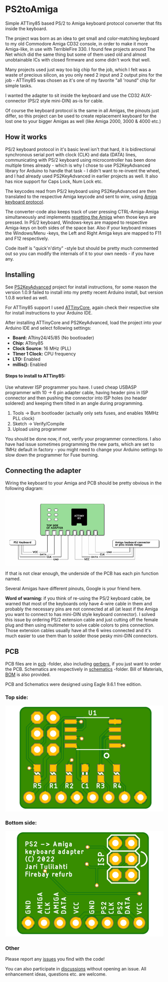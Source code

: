 # PS2toAmiga
Simple ATTiny85 based PS/2 to Amiga keyboard protocol converter that fits inside the keyboard.

The project was born as an idea to get small and color-matching keyboard to my old
Commodore Amiga CD32 console, in order to make it more Amiga-like, in use with
TerribleFire 330. I found few projects around The Net which did the same thing but some
of them used old and almost unobtainable ICs with closed firmware and some didn't work
that well.

Many projects used just way too big chip for the job, which I felt was a waste of precious
silicon, as you only need 2 input and 2 output pins for the job - ATTiny85 was chosen as
it's one of my favorite "all 'round" chip for simple tasks.

I wanted the adapter to sit inside the keyboard and use the CD32 AUX-connector (PS/2 style
mini-DIN) as-is for cable.

Of course the keyboard protocol is the same in all Amigas, the pinouts just differ, so this
project can be used to create replacement keyboard for the lost one to your bigger Amigas
as well (like Amiga 2000, 3000 & 4000 etc.)

## How it works

PS/2 keyboard protocol in it's basic level isn't that hard, it is bidirectional synchronous
serial port with clock (CLK) and data (DATA) lines, communicating with PS/2 keyboard using
microcontroller has been done multiple times already - which is why I chose to use
PS2KeyAdvanced library for Arduino to handle that task - I didn't want to re-invent the wheel,
and I had already used PS2KeyAdvanced in earlier projects as well. It also has nice support
for Caps Lock, Num Lock etc.

The keycodes read from PS/2 keyboard using PS2KeyAdvanced are then translated to the respective
Amiga keycode and sent to wire, using
[Amiga keyboard protocol](http://amigadev.elowar.com/read/ADCD_2.1/Hardware_Manual_guide/node0172.html).

The converter-code also keeps track of user pressing CTRL-Amiga-Amiga simultaneously and
implements [resetting the Amiga](http://amigadev.elowar.com/read/ADCD_2.1/Hardware_Manual_guide/node0179.html)
when those keys are pressed. In PS/2 keyboard, Windows-keys are mapped to respective
Amiga-keys on both sides of the space bar. Also if your keyboard misses the Windows/Menu -keys,
the Left and Right Amiga keys are mapped to F11 and F12 respectively.

Code itself is "quick'n'dirty" -style but should be pretty much commented out so you can modify
the internals of it to your own needs - if you have any.

## Installing

See [PS2KeyAdvanced](https://github.com/techpaul/PS2KeyAdvanced) project for install instructions,
for some reason the version 1.0.9 failed to install into my pretty recent Arduino install, but
version 1.0.8 worked as well.

For ATTiny85 support I used [ATTinyCore](https://github.com/SpenceKonde/ATTinyCore), again check
their respective site for install instructions to your Arduino IDE.

After installing ATTinyCore and PS2KeyAdvanced, load the project into your Arduino IDE and 
select following settings:

- **Board:** ATtiny24/45/85 (No bootloader)
- **Chip:** ATtiny85
- **Clock Source**: 16 MHz (PLL)
- **TImer 1 Clock:** CPU frequency
- **LTO:** Enabled
- **millis():** Enabled

#### Steps to install to ATTiny85:

Use whatever ISP programmer you have. I used cheap USBASP programmer with 10 -> 6 pin adapter cable,
having header pins in ISP connector and then pushing the connector into ISP holes (no header soldered)
and keeping them tilted in an angle during programming.

1. Tools -> Burn bootloader (actually only sets fuses, and enables 16MHz PLL clock)
2. Sketch -> Verify/Compile
3. Upload using programmer

You should be done now, if not, verify your programmer connections. I also have had issue sometimes
programming the new parts, which are set to 1MHz default in factory - you might need to change your
Arduino settings to slow down the programmer for Fuse burning.

## Connecting the adapter

Wiring the keyboard to your Amiga and PCB should be pretty obvious in the following diagram:

![Connections](images/connections.png)

If that is not clear enough, the underside of the PCB has each pin function named.

Several Amigas have different pinouts, Google is your friend here.

**Word of warning:** if you think of re-using the PS/2 keyboard cable, be warned that most of
the keyboards only have 4-wire cable in them and probably the necessary pins are not connected
at all (at least if the Amiga you want to connect to has mini-DIN style keyboard connector).
I solved this issue by ordering PS/2 extension cable and just cutting off the female plug and
then using multimeter to solve cable colors to pins connection. Those extension cables usually
have all the 6 wires connected and it's much easier to use them than to solder those pesky
mini-DIN connectors.

## PCB

PCB files are in [pcb](pcb/) -folder, also including [gerbers](pcb/gerbers/), if you just want
to order the PCB. Schematics are respectively in [schematics](schematics/) -folder.
Bill of Materials, [BOM](schematics/BOM.txt) is also provided.

PCB and Schematics were designed using Eagle 9.6.1 free edition.

### Top side:
![PCB-TOP](images/amiga_ps2_adapter_top.png)

### Bottom side:
![PCB-BOTTOM](images/amiga_ps2_adapter.png)

### Other

Please report any [issues](https://github.com/Jartza/PS2toAmiga/issues) you find with the code!

You can also participate in [discussions](https://github.com/Jartza/PS2toAmiga/discussions) without opening an issue. All enhancement ideas, questions etc. are welcome.

